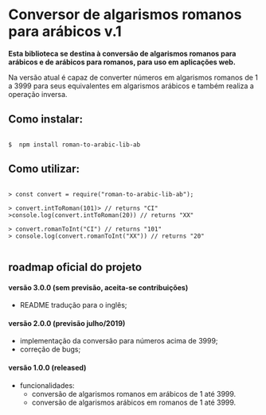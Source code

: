 # Conversor de algarismos romanos para arábicos v.1

**Esta biblioteca se destina à conversão de algarismos romanos para arábicos e de arábicos para romanos, para uso em aplicações web.**


Na versão atual é capaz de converter números em algarismos romanos de 1 a 3999 para seus equivalentes em algarismos arábicos e também realiza a operação inversa.

## Como instalar:

```shell

$  npm install roman-to-arabic-lib-ab

```

## Como utilizar:

```node

> const convert = require("roman-to-arabic-lib-ab");

> convert.intToRoman(101)> // returns "CI"
>console.log(convert.intToRoman(20)) // returns "XX"

> convert.romanToInt("CI") // returns "101"
> console.log(convert.romanToInt("XX")) // returns "20"


```

## roadmap oficial do projeto

#### versão 3.0.0 (sem previsão, aceita-se contribuições)
- README tradução para o inglês;


#### versão 2.0.0 (previsão julho/2019)
- implementação da conversão para números acima de 3999;
- correção de bugs;

#### versão 1.0.0 (released)
 - funcionalidades:
	 - conversão de algarismos romanos em arábicos de 1 até 3999. 
	 - conversão de algarismos arábicos em romanos de 1 até 3999.

